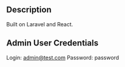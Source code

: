## Description
Built on Laravel and React.

## Admin User Credentials
Login: admin@test.com
Password: password
